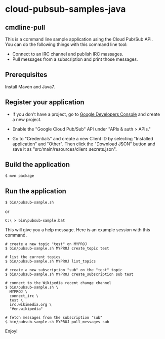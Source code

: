 # cloud-pubsub-samples-java

## cmdline-pull

This is a command line sample application using the Cloud Pub/Sub
API. You can do the following things with this command line tool:

- Connect to an IRC channel and publish IRC massages.
- Pull messages from a subscription and print those messages.

## Prerequisites

Install Maven and Java7.

## Register your application

- If you don't have a project, go to [Google Developers Console][1]
  and create a new project.

- Enable the "Google Cloud Pub/Sub" API under "APIs & auth > APIs."

- Go to "Credentials" and create a new Client ID by selecting
  "Installed application" and "Other". Then click the "Download JSON"
  button and save it as "src/main/resources/client_secrets.json".

## Build the application

```
$ mvn package
```

## Run the application

```
$ bin/pubsub-sample.sh
```
or

```
C:\ > bin\pubsub-sample.bat
```

This will give you a help message. Here is an example session with
this command.

```
# create a new topic "test" on MYPROJ
$ bin/pubsub-sample.sh MYPROJ create_topic test

# list the current topics
$ bin/pubsub-sample.sh MYPROJ list_topics

# create a new subscription "sub" on the "test" topic
$ bin/pubsub-sample.sh MYPROJ create_subscription sub test

# connect to the Wikipedia recent change channel
$ bin/pubsub-sample.sh \
  MYPROJ \
  connect_irc \
  test \
  irc.wikimedia.org \
  "#en.wikipedia"

# fetch messages from the subscription "sub"
$ bin/pubsub-sample.sh MYPROJ pull_messages sub
```

Enjoy!


[1]: https://console.developers.google.com/project
